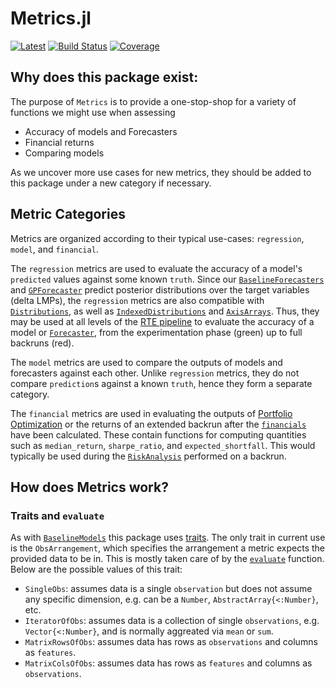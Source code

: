 # Metrics.jl

[![Latest](https://img.shields.io/badge/docs-latest-blue.svg)](https://invenia.pages.invenia.ca/Metrics.jl/)
[![Build Status](https://gitlab.invenia.ca/invenia/Metrics.jl/badges/master/build.svg)](https://gitlab.invenia.ca/invenia/Metrics.jl/commits/master)
[![Coverage](https://gitlab.invenia.ca/invenia/Metrics.jl/badges/master/coverage.svg)](https://gitlab.invenia.ca/invenia/Metrics.jl/commits/master)

## Why does this package exist:
The purpose of `Metrics` is to provide a one-stop-shop for a variety of functions we might use when assessing
 - Accuracy of models and Forecasters
 - Financial returns
 - Comparing models

As we uncover more use cases for new metrics, they should be added to this package under a new category if necessary.

## Metric Categories

Metrics are organized according to their typical use-cases: `regression`, `model`, and `financial`.

The `regression` metrics are used to evaluate the accuracy of a model's `predicted` values against some known `truth`.
Since our [`BaselineForecasters`](https://gitlab.invenia.ca/invenia/BaselineForecasters.jl) and [`GPForecaster`](https://gitlab.invenia.ca/research/GPForecaster.jl) predict posterior distributions over the target variables (delta LMPs), the `regression` metrics are also compatible with [`Distributions`](https://github.com/JuliaStats/Distributions.jl), as well as [`IndexedDistributions`](https://gitlab.invenia.ca/invenia/IndexedDistributions.jl) and [`AxisArrays`](https://github.com/JuliaArrays/AxisArrays.jl).
Thus, they may be used at all levels of the [RTE pipeline](https://gitlab.invenia.ca/invenia/wiki/blob/master/research/research-testing-environment.md#design) to evaluate the accuracy of a model or [`Forecaster`](https://gitlab.invenia.ca/invenia/Forecasters.jl), from the experimentation phase (green) up to full backruns (red).

The `model` metrics are used to compare the outputs of models and forecasters against each other.
Unlike `regression` metrics, they do not compare `prediction`s against a known `truth`, hence they form a separate category.

The `financial` metrics are used in evaluating the outputs of [Portfolio Optimization](https://gitlab.invenia.ca/invenia/PortfolioOptimizers.jl) or the returns of an extended backrun after the [`financials`](https://invenia.pages.invenia.ca/BidFinance.jl/pages/api/#BidFinance.get_financials-Tuple{S3DB.AbstractClient,TimeZones.ZonedDateTime,Bids.FixedDataFrame,ElectricityMarkets.Market}) have been calculated.
These contain functions for computing quantities such as `median_return`, `sharpe_ratio`, and `expected_shortfall`.
This would typically be used during the [`RiskAnalysis`](https://gitlab.invenia.ca/invenia/RiskAnalysis.jl) performed on a backrun.

## How does Metrics work?

### Traits and `evaluate`

As with [`BaselineModels`](https://gitlab.invenia.ca/research/BaselineModels.jl) this package uses [traits](https://white.ucc.asn.au/2018/10/03/Dispatch,-Traits-and-Metaprogramming-Over-Reflection.html).
The only trait in current use is the `ObsArrangement`, which specifies the arrangement a metric expects the provided data to be in.
This is mostly taken care of by the [`evaluate`](@ref) function.
Below are the possible values of this trait:

* `SingleObs`: assumes data is a single `observation` but does not assume any specific dimension, e.g. can be a `Number`, `AbstractArray{<:Number}`, etc.
* `IteratorOfObs`: assumes data is a collection of single `observations`, e.g. `Vector{<:Number}`, and is normally aggreated via `mean` or `sum`.
* `MatrixRowsOfObs`: assumes data has rows as `observations` and columns as `features`.
* `MatrixColsOfObs`: assumes data has rows as `features` and columns as `observations`.
